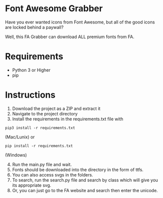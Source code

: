 # Font Awesome Grabber

Have you ever wanted icons from Font Awesome, but all of the good icons are locked behind a paywall?

Well, this FA Grabber can download ALL premium fonts from FA.
# Requirements
* Python 3 or Higher
* pip
# Instructions
1. Download the project as a ZIP and extract it
2. Navigate to the project directory
3. Install the requirements in the requirements.txt file with
```
pip3 install -r requirements.txt
```
(Mac/Lunix) or
```
pip install -r requirements.txt
```
(Windows)

4. Run the main.py file and wait.
5. Fonts should be downloaded into the directory in the form of ttfs.
6. You can also access svgs in the folders.
7. To search, run the search.py file and search by class which will give you its appropriate svg.
8. Or, you can just go to the FA website and search then enter the unicode.